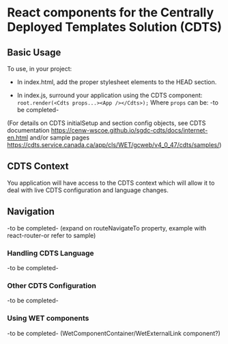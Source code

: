 # React components for the Centrally Deployed Templates Solution (CDTS)

## Basic Usage

To use, in your project: 
  - In index.html, add the proper stylesheet elements to the HEAD section. 

  - In index.js, surround your application using the CDTS component: `root.render(<Cdts props...><App /></Cdts>);`
    Where `props` can be:
-to be completed-

(For details on CDTS initialSetup and section config objects, see CDTS documentation https://cenw-wscoe.github.io/sgdc-cdts/docs/internet-en.html and/or sample pages https://cdts.service.canada.ca/app/cls/WET/gcweb/v4_0_47/cdts/samples/)

## CDTS Context

You application will have access to the CDTS context which will allow it to deal with live CDTS configuration and language changes.

## Navigation

-to be completed- (expand on routeNavigateTo property, example with react-router-or refer to sample)

### Handling CDTS Language

-to be completed-

### Other CDTS Configuration

-to be completed-

### Using WET components

-to be completed- (WetComponentContainer/WetExternalLink component?)
